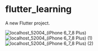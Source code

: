 # flutter_learning

A new Flutter project.

![localhost_52004_(iPhone 6_7_8 Plus)](https://user-images.githubusercontent.com/91197705/136377789-2dea05ff-49e8-4ecf-bde5-743c479d01f7.png)
![localhost_52004_(iPhone 6_7_8 Plus) (1)](https://user-images.githubusercontent.com/91197705/136377868-8f933e92-a6b7-4293-911e-67d0d1f543b6.png)
![localhost_52004_(iPhone 6_7_8 Plus) (2)](https://user-images.githubusercontent.com/91197705/136377937-eeb5d927-60a3-40f4-9a54-cb75592db4f7.png)

